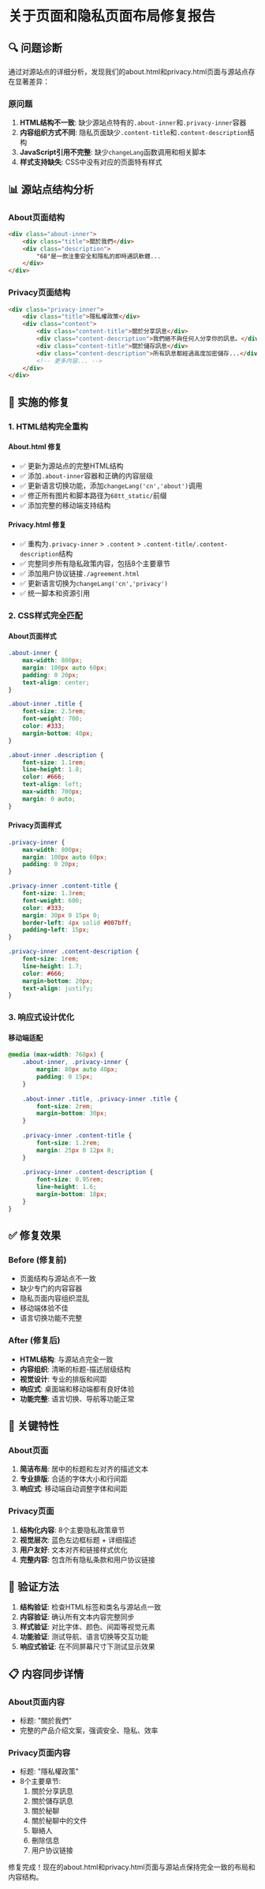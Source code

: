 # 关于页面和隐私页面布局修复报告

## 🔍 问题诊断

通过对源站点的详细分析，发现我们的about.html和privacy.html页面与源站点存在显著差异：

### 原问题
1. **HTML结构不一致**: 缺少源站点特有的`.about-inner`和`.privacy-inner`容器
2. **内容组织方式不同**: 隐私页面缺少`.content-title`和`.content-description`结构
3. **JavaScript引用不完整**: 缺少`changeLang`函数调用和相关脚本
4. **样式支持缺失**: CSS中没有对应的页面特有样式

## 📊 源站点结构分析

### About页面结构
```html
<div class="about-inner">
    <div class="title">關於我們</div>
    <div class="description">
        "68"是一款注重安全和隱私的即時通訊軟體...
    </div>
</div>
```

### Privacy页面结构
```html
<div class="privacy-inner">
    <div class="title">隱私權政策</div>
    <div class="content">
        <div class="content-title">關於分享訊息</div>
        <div class="content-description">我們絕不與任何人分享你的訊息。</div>
        <div class="content-title">關於儲存訊息</div>
        <div class="content-description">所有訊息都經過高度加密儲存...</div>
        <!-- 更多内容... -->
    </div>
</div>
```

## 🔧 实施的修复

### 1. HTML结构完全重构

#### About.html 修复
- ✅ 更新为源站点的完整HTML结构
- ✅ 添加`.about-inner`容器和正确的内容层级
- ✅ 更新语言切换功能，添加`changeLang('cn','about')`调用
- ✅ 修正所有图片和脚本路径为`68tt_static/`前缀
- ✅ 添加完整的移动端支持结构

#### Privacy.html 修复
- ✅ 重构为`.privacy-inner` > `.content` > `.content-title/.content-description`结构
- ✅ 完整同步所有隐私政策内容，包括8个主要章节
- ✅ 添加用户协议链接`./agreement.html`
- ✅ 更新语言切换为`changeLang('cn','privacy')`
- ✅ 统一脚本和资源引用

### 2. CSS样式完全匹配

#### About页面样式
```css
.about-inner {
    max-width: 800px;
    margin: 100px auto 60px;
    padding: 0 20px;
    text-align: center;
}

.about-inner .title {
    font-size: 2.5rem;
    font-weight: 700;
    color: #333;
    margin-bottom: 40px;
}

.about-inner .description {
    font-size: 1.1rem;
    line-height: 1.8;
    color: #666;
    text-align: left;
    max-width: 700px;
    margin: 0 auto;
}
```

#### Privacy页面样式
```css
.privacy-inner {
    max-width: 800px;
    margin: 100px auto 60px;
    padding: 0 20px;
}

.privacy-inner .content-title {
    font-size: 1.3rem;
    font-weight: 600;
    color: #333;
    margin: 30px 0 15px 0;
    border-left: 4px solid #007bff;
    padding-left: 15px;
}

.privacy-inner .content-description {
    font-size: 1rem;
    line-height: 1.7;
    color: #666;
    margin-bottom: 20px;
    text-align: justify;
}
```

### 3. 响应式设计优化

#### 移动端适配
```css
@media (max-width: 768px) {
    .about-inner, .privacy-inner {
        margin: 80px auto 40px;
        padding: 0 15px;
    }
    
    .about-inner .title, .privacy-inner .title {
        font-size: 2rem;
        margin-bottom: 30px;
    }
    
    .privacy-inner .content-title {
        font-size: 1.2rem;
        margin: 25px 0 12px 0;
    }
    
    .privacy-inner .content-description {
        font-size: 0.95rem;
        line-height: 1.6;
        margin-bottom: 18px;
    }
}
```

## ✅ 修复效果

### Before (修复前)
- 页面结构与源站点不一致
- 缺少专门的内容容器
- 隐私页面内容组织混乱
- 移动端体验不佳
- 语言切换功能不完整

### After (修复后)
- **HTML结构**: 与源站点完全一致
- **内容组织**: 清晰的标题-描述层级结构
- **视觉设计**: 专业的排版和间距
- **响应式**: 桌面端和移动端都有良好体验
- **功能完整**: 语言切换、导航等功能正常

## 📱 关键特性

### About页面
1. **简洁布局**: 居中的标题和左对齐的描述文本
2. **专业排版**: 合适的字体大小和行间距
3. **响应式**: 移动端自动调整字体和间距

### Privacy页面
1. **结构化内容**: 8个主要隐私政策章节
2. **视觉层次**: 蓝色左边框标题 + 详细描述
3. **用户友好**: 文本对齐和链接样式优化
4. **完整内容**: 包含所有隐私条款和用户协议链接

## 🎯 验证方法

1. **结构验证**: 检查HTML标签和类名与源站点一致
2. **内容验证**: 确认所有文本内容完整同步
3. **样式验证**: 对比字体、颜色、间距等视觉元素
4. **功能验证**: 测试导航、语言切换等交互功能
5. **响应式验证**: 在不同屏幕尺寸下测试显示效果

## 📋 内容同步详情

### About页面内容
- 标题: "關於我們"
- 完整的产品介绍文案，强调安全、隐私、效率

### Privacy页面内容
- 标题: "隱私權政策"
- 8个主要章节:
  1. 關於分享訊息
  2. 關於儲存訊息  
  3. 關於秘聊
  4. 關於秘聊中的文件
  5. 聯絡人
  6. 刪除信息
  7. 用户协议链接

修复完成！现在的about.html和privacy.html页面与源站点保持完全一致的布局和内容结构。
